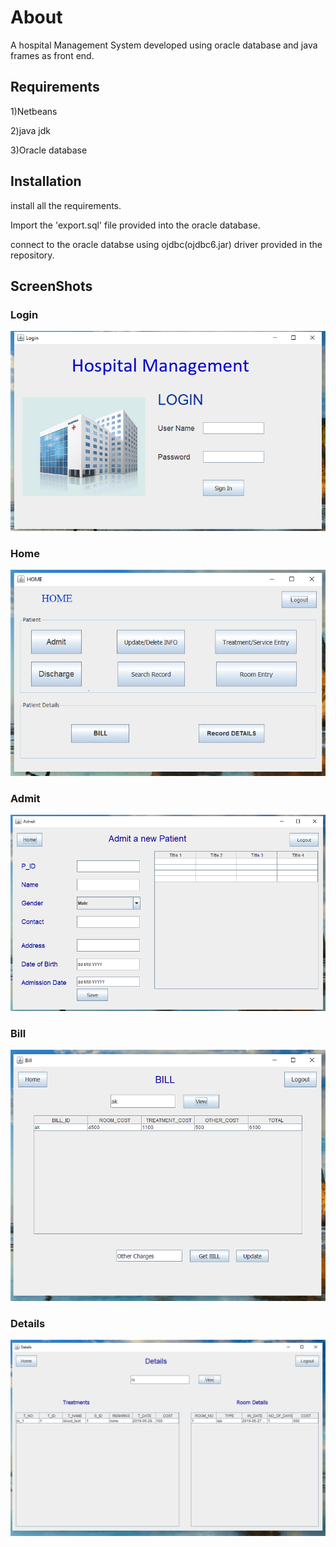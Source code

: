 # About
A hospital Management System developed using oracle database and java frames as front end.

## Requirements
1)Netbeans

2)java jdk

3)Oracle database

## Installation
install all the requirements.

Import the 'export.sql' file provided into the oracle database.

connect to the oracle databse using ojdbc(ojdbc6.jar) driver provided in the repository. 

## ScreenShots
### Login
<img src="https://raw.githubusercontent.com/RaviSingla23/Hospital-Management-System/master/ScreenShots/login.png">

### Home
<img src="https://raw.githubusercontent.com/RaviSingla23/Hospital-Management-System/master/ScreenShots/home.png">

### Admit
<img src="https://raw.githubusercontent.com/RaviSingla23/Hospital-Management-System/master/ScreenShots/admit.png">

### Bill
<img src="https://raw.githubusercontent.com/RaviSingla23/Hospital-Management-System/master/ScreenShots/bill.png">

### Details
<img src="https://raw.githubusercontent.com/RaviSingla23/Hospital-Management-System/master/ScreenShots/details.png">
